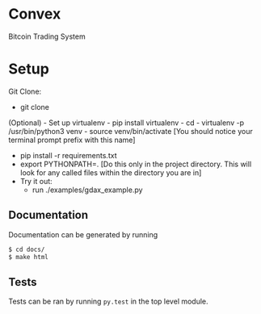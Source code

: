 # Convex
Bitcoin Trading System

# Setup
Git Clone:
- git clone <ssh path> <project name>

(Optional)
    - Set up virtualenv
        - pip install virtualenv
    - cd <project folder>
    - virtualenv -p /usr/bin/python3 venv
    - source venv/bin/activate [You should notice your terminal prompt prefix with this name]

- pip install -r requirements.txt
- export PYTHONPATH=. [Do this only in the project directory. This will look for any called files within the directory you are in]
- Try it out:
    - run ./examples/gdax_example.py

## Documentation
Documentation can be generated by running

```bash
$ cd docs/
$ make html
```

## Tests

Tests can be ran by running `py.test` in the top level module.
